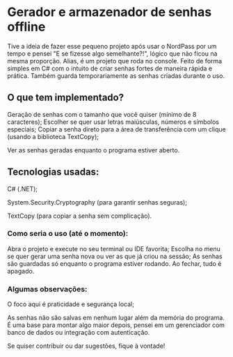 <h1>Gerador e armazenador de senhas offline</h1>

Tive a ideia de fazer esse pequeno projeto após usar o NordPass por um tempo e pensei "E se fizesse algo semelhante?!", lógico que não ficou na mesma proporção. Alias, é um projeto que roda no console. Feito de forma simples em C# com o intuito de criar senhas fortes de maneira rápida e prática. Também guarda temporariamente as senhas criadas durante o uso.

<h2>O que tem implementado?</h2>

Geração de senhas com o tamanho que você quiser (mínimo de 8 caracteres);
Escolher se quer usar letras maiúsculas, números e símbolos especiais;
Copiar a senha direto para a área de transferência com um clique (usando a biblioteca TextCopy);

Ver as senhas geradas enquanto o programa estiver aberto.

<h2>Tecnologias usadas:</h2>

C# (.NET);

System.Security.Cryptography (para garantir senhas seguras);

TextCopy (para copiar a senha sem complicação).

<h3>Como seria o uso (até o momento):</h3>

Abra o projeto e execute no seu terminal ou IDE favorita;
Escolha no menu se quer gerar uma senha nova ou ver as que já criou na sessão;
As senhas são guardadas só enquanto o programa estiver rodando. Ao fechar, tudo é apagado.

<h3>Algumas observações:</h3>

O foco aqui é praticidade e segurança local;

As senhas não são salvas em nenhum lugar além da memória do programa.
É uma base para montar algo maior depois, pensei em um gerenciador com banco de dados ou integração com autenticação.

Se quiser contribuir ou dar sugestões, fique à vontade!
